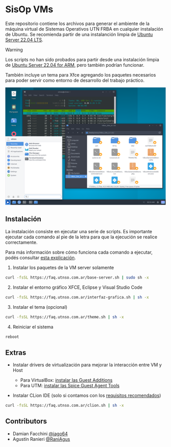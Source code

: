 # SisOp VMs

Este repositorio contiene los archivos para generar el ambiente de la máquina virtual de Sistemas Operativos UTN FRBA en cualquier instalación de Ubuntu. Se recomienda partir de una instalanción limpia de [Ubuntu Server 22.04 LTS](https://ubuntu.com/download/server).

> [!WARNING]
> Los scripts no han sido probados para partir desde una instalación limpia de [Ubuntu Server 22.04 for ARM](https://ubuntu.com/download/server/arm), pero también podrían funcionar.

También incluye un tema para Xfce agregando los paquetes necesarios para poder servir como entorno de desarrollo del trabajo práctico.

![result](.img/result.png)

## Instalación

La instalación consiste en ejecutar una serie de scripts. Es importante ejecutar cada comando al pie de la letra para que la ejecución se realice correctamente.

Para más información sobre cómo funciona cada comando a ejecutar, podés consultar [esta explicación](https://explainshell.com/explain?cmd=curl+-fsSL+example.org+%7C+sh+-x).

1. Instalar los paquetes de la VM server solamente

```bash
curl -fsSL https://faq.utnso.com.ar/base-server.sh | sudo sh -x
```

2. Instalar el entorno gráfico XFCE, Eclipse y Visual Studio Code

```bash
curl -fsSL https://faq.utnso.com.ar/interfaz-grafica.sh | sh -x
```

3. Instalar el tema (opcional)

```bash
curl -fsSL https://faq.utnso.com.ar/theme.sh | sh -x
```

4. Reiniciar el sistema
```bash
reboot
```

## Extras

- Instalar drivers de virtualización para mejorar la interacción entre VM y Host
  - Para VirtualBox: [instalar las Guest Additions](https://docs.utnso.com.ar/primeros-pasos/entorno-linux.html#instalar-las-guest-additions)
  - Para UTM: [instalar las Spice Guest Agent Tools](https://youtu.be/hnwK-nkXolc?t=527)

- Instalar CLion IDE (solo si contamos con los [requisitos recomendados](https://www.jetbrains.com/help/clion/installation-guide.html))
```bash
curl -fsSL https://faq.utnso.com.ar/clion.sh | sh -x
```

## Contributors

- Damian Facchini [@iago64](https://github.com/iago64)
- Agustín Ranieri [@RaniAgus](https://github.com/RaniAgus)
